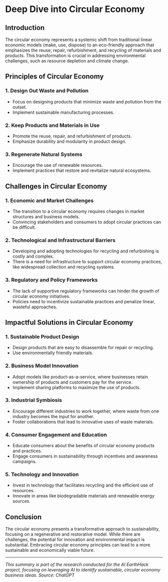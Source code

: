 # Deep Dive into Circular Economy

## Introduction
The circular economy represents a systemic shift from traditional linear economic models (make, use, dispose) to an eco-friendly approach that emphasizes the reuse, repair, refurbishment, and recycling of materials and products. This transformation is crucial in addressing environmental challenges, such as resource depletion and climate change.

## Principles of Circular Economy

### 1. **Design Out Waste and Pollution**
   - Focus on designing products that minimize waste and pollution from the outset.
   - Implement sustainable manufacturing processes.

### 2. **Keep Products and Materials in Use**
   - Promote the reuse, repair, and refurbishment of products.
   - Emphasize durability and modularity in product design.

### 3. **Regenerate Natural Systems**
   - Encourage the use of renewable resources.
   - Implement practices that restore and revitalize natural ecosystems.

## Challenges in Circular Economy

### 1. **Economic and Market Challenges**
   - The transition to a circular economy requires changes in market structures and business models.
   - Convincing stakeholders and consumers to adopt circular practices can be difficult.

### 2. **Technological and Infrastructural Barriers**
   - Developing and adopting technologies for recycling and refurbishing is costly and complex.
   - There is a need for infrastructure to support circular economy practices, like widespread collection and recycling systems.

### 3. **Regulatory and Policy Frameworks**
   - The lack of supportive regulatory frameworks can hinder the growth of circular economy initiatives.
   - Policies need to incentivize sustainable practices and penalize linear, wasteful approaches.

## Impactful Solutions in Circular Economy

### 1. **Sustainable Product Design**
   - Design products that are easy to disassemble for repair or recycling.
   - Use environmentally friendly materials.

### 2. **Business Model Innovation**
   - Adopt models like product-as-a-service, where businesses retain ownership of products and customers pay for the service.
   - Implement sharing platforms to maximize the use of products.

### 3. **Industrial Symbiosis**
   - Encourage different industries to work together, where waste from one industry becomes the input for another.
   - Foster collaborations that lead to innovative uses of waste materials.

### 4. **Consumer Engagement and Education**
   - Educate consumers about the benefits of circular economy products and practices.
   - Engage consumers in sustainability through incentives and awareness campaigns.

### 5. **Technology and Innovation**
   - Invest in technology that facilitates recycling and the efficient use of resources.
   - Innovate in areas like biodegradable materials and renewable energy sources.

## Conclusion
The circular economy presents a transformative approach to sustainability, focusing on a regenerative and restorative model. While there are challenges, the potential for innovation and environmental impact is substantial. Embracing circular economy principles can lead to a more sustainable and economically viable future.

---

*This summary is part of the research conducted for the AI EarthHack project, focusing on leveraging AI to identify sustainable, circular economy business ideas.*
*Source: ChatGPT*
